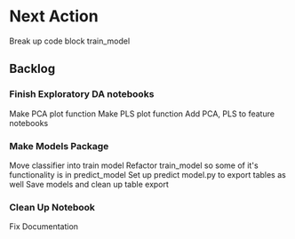 # Next Action

Break up code block train_model
## Backlog 
### Finish Exploratory DA notebooks

Make PCA plot function
Make PLS plot function
Add PCA, PLS to feature notebooks

### Make Models Package

Move classifier into train model
Refactor train_model so some of it's functionality is in predict_model
Set up predict model.py to export tables as well
Save models and clean up table export

### Clean Up Notebook

Fix Documentation
